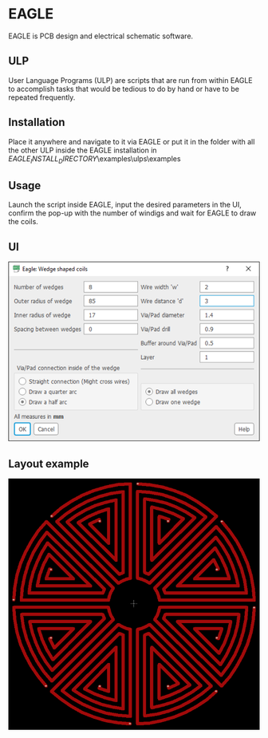 # EAGLE

EAGLE is PCB design and electrical schematic software.

## ULP
User Language Programs (ULP) are scripts that are run from within EAGLE to accomplish tasks that would be tedious to do by hand or have to be repeated frequently.

## Installation
Place it anywhere and navigate to it via EAGLE or put it in the folder with all the other ULP inside the EAGLE installation in $EAGLE_INSTALL_DIRECTORY$\examples\ulps\examples

## Usage
Launch the script inside EAGLE, input the desired parameters in the UI, confirm the pop-up with the number of windigs and wait for EAGLE to draw the coils.

## UI
![](images/UI_Screenshot2.png)

## Layout example
![](images/ExampleLayout.png)
